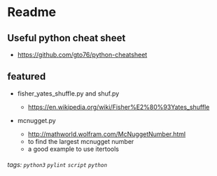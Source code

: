 Readme
======

## Useful python cheat sheet

- https://github.com/gto76/python-cheatsheet


## featured

* fisher_yates_shuffle.py and shuf.py
  * https://en.wikipedia.org/wiki/Fisher%E2%80%93Yates_shuffle

* mcnugget.py
  * http://mathworld.wolfram.com/McNuggetNumber.html
  * to find the largest mcnugget number
  * a good example to use itertools

###### tags: ```python3``` ```pylint``` ```script``` ```python```
